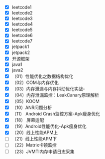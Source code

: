 - [x] leetcode1
- [x] leetcode2
- [x] leetcode3
- [x] leetcode4
- [x] leetcode5
- [x] leetcode6
- [x] leetcode7
- [x] jetpack1
- [x] jetpack2
- [x] 开源框架
- [x] java1
- [x] java2
- [x] （01）性能优化之数据结构优化
- [x] （02）OOM与内存优化
- [x] （03）内存泄漏与内存抖动优化实战-
- [x] （04）内存泄漏监控：LeakCanary原理解析
- [x] （05）KOOM
- [x] （10）ANR问题分析
- [x] （11） Android Crash监控方案-Apk瘦身优化
- [x] （18） 屏幕适配
- [x] （19）Android性能优化-Apk瘦身优化
- [x] （20）线上性能APM上
- [ ] （21）线上性能APM下
- [ ] （22）Matrix卡顿监控
- [ ] （23）JVMTI内存申请日志采集